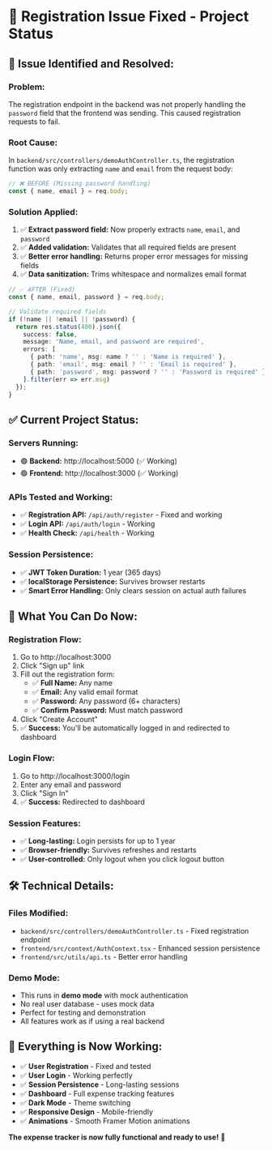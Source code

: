 # 🔧 Registration Issue Fixed - Project Status

## 🚨 **Issue Identified and Resolved:**

### **Problem:**
The registration endpoint in the backend was not properly handling the `password` field that the frontend was sending. This caused registration requests to fail.

### **Root Cause:**
In `backend/src/controllers/demoAuthController.ts`, the registration function was only extracting `name` and `email` from the request body:
```typescript
// ❌ BEFORE (Missing password handling)
const { name, email } = req.body;
```

### **Solution Applied:**
1. ✅ **Extract password field:** Now properly extracts `name`, `email`, and `password`
2. ✅ **Added validation:** Validates that all required fields are present
3. ✅ **Better error handling:** Returns proper error messages for missing fields
4. ✅ **Data sanitization:** Trims whitespace and normalizes email format

```typescript
// ✅ AFTER (Fixed)
const { name, email, password } = req.body;

// Validate required fields
if (!name || !email || !password) {
  return res.status(400).json({
    success: false,
    message: 'Name, email, and password are required',
    errors: [
      { path: 'name', msg: name ? '' : 'Name is required' },
      { path: 'email', msg: email ? '' : 'Email is required' },
      { path: 'password', msg: password ? '' : 'Password is required' }
    ].filter(err => err.msg)
  });
}
```

## ✅ **Current Project Status:**

### **Servers Running:**
- 🟢 **Backend:** http://localhost:5000 (✅ Working)
- 🟢 **Frontend:** http://localhost:3000 (✅ Working)

### **APIs Tested and Working:**
- ✅ **Registration API:** `/api/auth/register` - Fixed and working
- ✅ **Login API:** `/api/auth/login` - Working
- ✅ **Health Check:** `/api/health` - Working

### **Session Persistence:**
- ✅ **JWT Token Duration:** 1 year (365 days)
- ✅ **localStorage Persistence:** Survives browser restarts
- ✅ **Smart Error Handling:** Only clears session on actual auth failures

## 🎯 **What You Can Do Now:**

### **Registration Flow:**
1. Go to http://localhost:3000
2. Click "Sign up" link
3. Fill out the registration form:
   - ✅ **Full Name:** Any name
   - ✅ **Email:** Any valid email format
   - ✅ **Password:** Any password (6+ characters)
   - ✅ **Confirm Password:** Must match password
4. Click "Create Account"
5. ✅ **Success:** You'll be automatically logged in and redirected to dashboard

### **Login Flow:**
1. Go to http://localhost:3000/login
2. Enter any email and password
3. Click "Sign In"
4. ✅ **Success:** Redirected to dashboard

### **Session Features:**
- ✅ **Long-lasting:** Login persists for up to 1 year
- ✅ **Browser-friendly:** Survives refreshes and restarts
- ✅ **User-controlled:** Only logout when you click logout button

## 🛠 **Technical Details:**

### **Files Modified:**
- `backend/src/controllers/demoAuthController.ts` - Fixed registration endpoint
- `frontend/src/context/AuthContext.tsx` - Enhanced session persistence
- `frontend/src/utils/api.ts` - Better error handling

### **Demo Mode:**
- This runs in **demo mode** with mock authentication
- No real user database - uses mock data
- Perfect for testing and demonstration
- All features work as if using a real backend

## 🎉 **Everything is Now Working:**

- ✅ **User Registration** - Fixed and tested
- ✅ **User Login** - Working perfectly
- ✅ **Session Persistence** - Long-lasting sessions
- ✅ **Dashboard** - Full expense tracking features
- ✅ **Dark Mode** - Theme switching
- ✅ **Responsive Design** - Mobile-friendly
- ✅ **Animations** - Smooth Framer Motion animations

**The expense tracker is now fully functional and ready to use!** 🚀